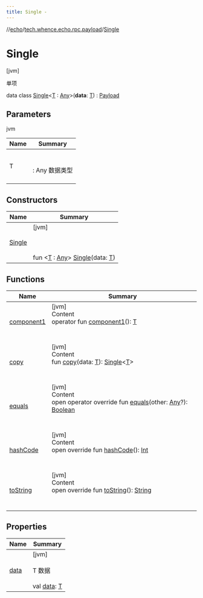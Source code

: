 ```yaml
---
title: Single -
---
```

//[echo](../../index.md)/[tech.whence.echo.rpc.payload](../index.md)/[Single](index.md)



# Single  
 [jvm] 

单项

data class [Single](index.md)<[T](index.md) : [Any](https://kotlinlang.org/api/latest/jvm/stdlib/kotlin/-any/index.html)>(**data**: [T](index.md)) : [Payload](../-payload/index.md)   


## Parameters  
  
jvm  
  
|  Name|  Summary| 
|---|---|
| T| <br><br>: Any 数据类型<br><br>
  


## Constructors  
  
|  Name|  Summary| 
|---|---|
| [Single](-single.md)|  [jvm] <br><br><br><br>fun <[T](index.md) : [Any](https://kotlinlang.org/api/latest/jvm/stdlib/kotlin/-any/index.html)> [Single](-single.md)(data: [T](index.md))   <br>


## Functions  
  
|  Name|  Summary| 
|---|---|
| [component1](component1.md)| [jvm]  <br>Content  <br>operator fun [component1](component1.md)(): [T](index.md)  <br><br><br>
| [copy](copy.md)| [jvm]  <br>Content  <br>fun [copy](copy.md)(data: [T](index.md)): [Single](index.md)<[T](index.md)>  <br><br><br>
| [equals](../../tech.whence.echo.webclient.response.exception/-response-unrecognized-exception/index.md#kotlin/Any/equals/#kotlin.Any?/PointingToDeclaration/)| [jvm]  <br>Content  <br>open operator override fun [equals](../../tech.whence.echo.webclient.response.exception/-response-unrecognized-exception/index.md#kotlin/Any/equals/#kotlin.Any?/PointingToDeclaration/)(other: [Any](https://kotlinlang.org/api/latest/jvm/stdlib/kotlin/-any/index.html)?): [Boolean](https://kotlinlang.org/api/latest/jvm/stdlib/kotlin/-boolean/index.html)  <br><br><br>
| [hashCode](../../tech.whence.echo.webclient.response.exception/-response-unrecognized-exception/index.md#kotlin/Any/hashCode/#/PointingToDeclaration/)| [jvm]  <br>Content  <br>open override fun [hashCode](../../tech.whence.echo.webclient.response.exception/-response-unrecognized-exception/index.md#kotlin/Any/hashCode/#/PointingToDeclaration/)(): [Int](https://kotlinlang.org/api/latest/jvm/stdlib/kotlin/-int/index.html)  <br><br><br>
| [toString](../../tech.whence.echo.webclient.response.exception/-response-unrecognized-exception/index.md#kotlin/Any/toString/#/PointingToDeclaration/)| [jvm]  <br>Content  <br>open override fun [toString](../../tech.whence.echo.webclient.response.exception/-response-unrecognized-exception/index.md#kotlin/Any/toString/#/PointingToDeclaration/)(): [String](https://kotlinlang.org/api/latest/jvm/stdlib/kotlin/-string/index.html)  <br><br><br>


## Properties  
  
|  Name|  Summary| 
|---|---|
| [data](index.md#tech.whence.echo.rpc.payload/Single/data/#/PointingToDeclaration/)|  [jvm] <br><br>T 数据<br><br>val [data](index.md#tech.whence.echo.rpc.payload/Single/data/#/PointingToDeclaration/): [T](index.md)   <br>

